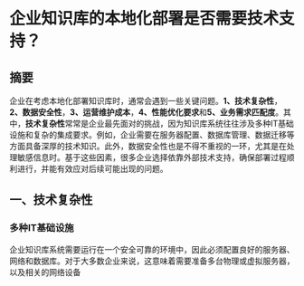 # 企业知识库的本地化部署是否需要技术支持？


## 摘要

企业在考虑本地化部署知识库时，通常会遇到一些关键问题。**1、技术复杂性**，**2、数据安全性**，**3、运营维护成本**，**4、性能优化要求**和**5、业务需求匹配度**。其中，**技术复杂性**常常是企业最先面对的挑战，因为知识库系统往往涉及多种IT基础设施和复杂的集成要求。例如，企业需要在服务器配置、数据库管理、数据迁移等方面具备深厚的技术知识。此外，数据安全性也是不得不重视的一环，尤其是在处理敏感信息时。基于这些因素，很多企业选择依靠外部技术支持，确保部署过程顺利进行，并能有效应对后续可能出现的问题。

## 一、技术复杂性

### 多种IT基础设施

企业知识库系统需要运行在一个安全可靠的环境中，因此必须配置良好的服务器、网络和数据库。对于大多数企业来说，这意味着需要准备多台物理或虚拟服务器，以及相关的网络设备